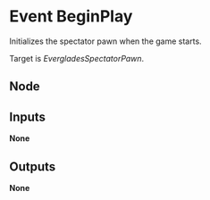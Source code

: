 # Event BeginPlay
Initializes the spectator pawn when the game starts.  

Target is *EvergladesSpectatorPawn*.  

## Node

## Inputs
**None**

## Outputs
**None**
